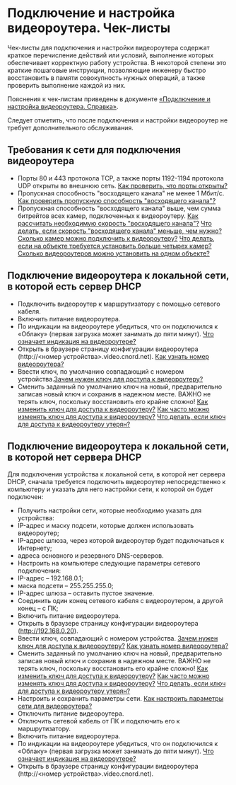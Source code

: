 # Подключение и настройка видеороутера. Чек-листы 

Чек-листы для подключения и настройки видеороутера содержат краткое перечисление действий или условий, выполнение которых обеспечивает корректную работу устройства. В некоторой степени это краткие пошаговые инструкции, позволяющие инженеру быстро восстановить в памяти совокупность нужных операций, а также проверить выполнение каждой из них.

Пояснения к чек-листам приведены в документе [«Подключение и настройка видеороутера. Справка»](/02-engineer-fag-01.html#подключение-и-настройка-видеороутера-cправка).

Следует отметить, что после подключения и настройки видеороутер не требует дополнительного обслуживания.

## Требования к сети для подключения видеороутера

* Порты 80 и 443 протокола TCP, а также порты 1192-1194 протокола UDP открыты во внешнюю сеть. [Как проверить, что порты открыты?](/02-engineer-faq-01.html#как-проверить-что-порты-открыты)
* Пропускная способность "восходящего канала" не менее 1 Мбит/с. [Как проверить пропускную способность "восходящего канала"?](/02-engineer-faq-01.html#как-проверить-пропускную-способность-восходящего-канала) 
* Пропускная способность "восходящего канала" выше, чем сумма битрейтов всех камер, подключенных к видеороутеру. [Как рассчитать необходимую скорость "восходящего канала"?](/02-engineer-faq-01.html#как-рассчитать-необходимую-скорость-восходящего-канала) [Что делать, если скорость "восходящего канала" меньше, чем нужно?](/02-engineer-faq-01.html#что-делать-если-скорость-восходящего-канала-меньше-чем-нужно) [Сколько камер можно подключить к видеороутеру?](/02-engineer-faq-01.html#сколько-камер-можно-подключить-к-видеороутеру) [Что делать, если на объекте требуется установить больше четырех камер?](/02-engineer-faq-01.html#что-делать-если-на-объекте-требуется-установить-больше-четырех-камер) [Сколько видеороутеров можно установить на одном объекте?](/02-engineer-faq-01.html#сколько-видеороутеров-можно-установить-на-одном-объекте)

## Подключение видеороутера к локальной сети, в которой есть сервер DHCP

* Подключить видеороутер к маршрутизатору с помощью сетевого кабеля.
* Включить питание видеороутера.
* По индикации на видеороутере убедиться, что он подключился к «Облаку» (первая загрузка может занимать до пяти минут). [Что означает индикация на видеороутере?](/02-engineer-faq-01.html#что-означает-индикация-на-видеороутере)
* Открыть в браузере страницу конфигурации видеороутера (http://<номер устройства>.video.cnord.net). [Как узнать номер видеороутера?](/02-engineer-faq-01.html#как-узнать-номер-видеороутера)
* Ввести ключ, по умолчанию совпадающий с номером устройства.[Зачем нужен ключ для доступа к видеороутеру?](/02-engineer-faq-01.html#зачем-нужен-ключ-для-доступа-к-видеороутеру)
* Сменить заданный по умолчанию ключ на новый, предварительно записав новый ключ и сохранив в надежном месте. ВАЖНО не терять ключ, поскольку восстановить его крайне сложно! [Как изменить ключ для доступа к видеороутеру?](/02-engineer-faq-01.html#как-изменить-ключ-для-доступа-к-видеороутеру) [Как часто можно изменять ключ для доступа к видеороутеру?](/02-engineer-faq-01.html#как-часто-можно-изменять-ключ-для-доступа-к-видеороутеру) [Что делать, если ключ для доступа к видеороутеру утерян?](/02-engineer-faq-01.html#что-делать-если-ключ-для-доступа-к-видеороутеру-утерян)

## Подключение видеороутера к локальной сети, в которой нет сервера DHCP

Для подключения устройства к локальной сети, в которой нет сервера DHCP, сначала требуется подключить видеороутер непосредственно к компьютеру и указать для него настройки сети, к которой он будет подключен:

* Получить настройки сети, которые необходимо указать для устройства:
 * IP-адрес и маску подсети, которые должен использовать видеороутер;
 * IP-адрес шлюза, через которой видеороутер будет подключаться к Интернету;
 * адреса основного и резервного DNS-серверов.
* Настроить на компьютере следующие параметры сетевого подключения:
 * IP-адрес – 192.168.0.1;
 * маска подсети – 255.255.255.0;
 * IP-адрес шлюза – оставить пустое значение.
* Соединить один конец сетевого кабеля с видеороутером, а другой конец – с ПК;
* Включить питание видеороутера.
* Открыть в браузере страницу конфигурации видеороутера (http://192.168.0.20).
* Ввести ключ, совпадающий с номером устройства. [Зачем нужен ключ для доступа к видеороутеру?](/02-engineer-faq-01.html#зачем-нужен-ключ-для-доступа-к-видеороутеру) [Как узнать номер видеороутера?](/02-engineer-faq-01.html#как-узнать-номер-видеороутера)
* Сменить заданный по умолчанию ключ на новый, предварительно записав новый ключ и сохранив в надежном месте. ВАЖНО не терять ключ, поскольку восстановить его крайне сложно! [Как изменить ключ для доступа к видеороутеру?](/02-engineer-faq-01.html#как-изменить-ключ-для-доступа-к-видеороутеру) [Как часто можно изменять ключ для доступа к видеороутеру?](/02-engineer-faq-01.html#как-часто-можно-изменять-ключ-для-доступа-к-видеороутеру) [Что делать, если ключ для доступа к видеороутеру утерян?](/02-engineer-faq-01.html#что-делать-если-ключ-для-доступа-к-видеороутеру-утерян)
* Настроить и сохранить параметры сети. [Как настроить параметры сети для видеороутера?](/02-engineer-faq-01.html#как-настроить-параметры-сети-для-видеороутера)
* Отключить питание видеороутера.
* Отключить сетевой кабель от ПК и подключить его к маршрутизатору.
* Включить питание видеороутера.
* По индикации на видеороутере убедиться, что он подключился к «Облаку» (первая загрузка может занимать до пяти минут). [Что означает индикация на видеороутере?](/02-engineer-faq-01.html#что-означает-индикация-на-видеороутере)
* Открыть в браузере страницу конфигурации видеороутера (http://<номер устройства>.video.cnord.net).
